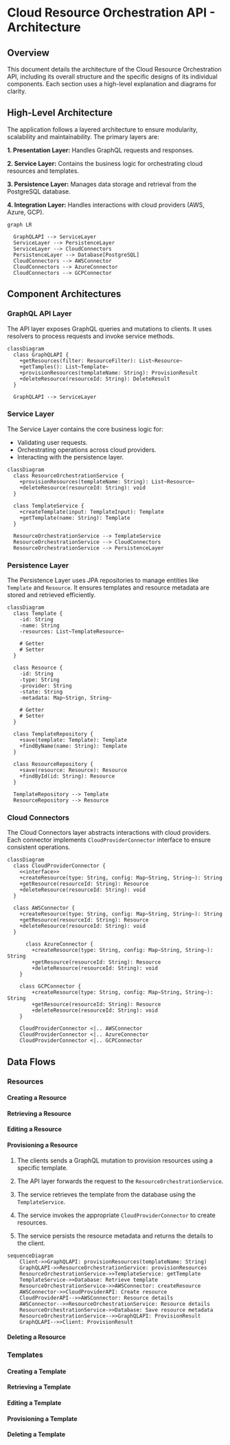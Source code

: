 # Cloud Resource Orchestration API - Architecture

## Overview

This document details the architecture of the Cloud Resource Orchestration API, including its overall structure and the specific designs of its individual components. Each section uses a high-level explanation and diagrams for clarity.

## High-Level Architecture

The application follows a layered architecture to ensure modularity, scalability and maintainability. The primary layers are:

**1. Presentation Layer:** Handles GraphQL requests and responses.

**2. Service Layer:** Contains the business logic for orchestrating cloud resources and templates.

**3. Persistence Layer:** Manages data storage and retrieval from the PostgreSQL database.

**4. Integration Layer:** Handles interactions with cloud providers (AWS, Azure, GCP).

```mermaid
graph LR

  GraphQLAPI --> ServiceLayer
  ServiceLayer --> PersistenceLayer
  ServiceLayer --> CloudConnectors
  PersistenceLayer --> Database[PostgreSQL]
  CloudConnectors --> AWSConnector
  CloudConnectors --> AzureConnector
  CloudConnectors --> GCPConnector
```

## Component Architectures

### GraphQL API Layer

The API layer exposes GraphQL queries and mutations to clients. It uses resolvers to process requests and invoke service methods.

```mermaid
classDiagram
  class GraphQLAPI {
    +getResources(filter: ResourceFilter): List~Resource~
    +getTamples(): List~Template~
    +provisionResources(templateName: String): ProvisionResult
    +deleteResource(resourceId: String): DeleteResult
  }

  GraphQLAPI --> ServiceLayer
```

### Service Layer

The Service Layer contains the core business logic for:

  - Validating user requests.
  - Orchestrating operations across cloud providers.
  - Interacting with the persistence layer.

```mermaid
classDiagram
  class ResourceOrchestrationService {
    +provisionResources(templateName: String): List~Resource~
    +deleteResource(resourceId: String): void
  }

  class TemplateService {
    +createTemplate(input: TemplateInput): Template
    +getTemplate(name: String): Template
  }

  ResourceOrchestrationService --> TemplateService
  ResourceOrchestrationService --> CloudConnectors
  ResourceOrchestrationService --> PersistenceLayer
```

### Persistence Layer

The Persistence Layer uses JPA repositories to manage entities like `Template` and `Resource`. It ensures templates and resource metadata are stored and retrieved efficiently.

```mermaid
classDiagram
  class Template {
    -id: String
    -name: String
    -resources: List~TemplateResource~

    # Getter
    # Setter
  }

  class Resource {
    -id: String
    -type: String
    -provider: String
    -state: String
    -metadata: Map~Strign, String~

    # Getter
    # Setter
  }

  class TemplateRepository {
    +save(template: Template): Template
    +findByName(name: String): Template
  }

  class ResourceRepository {
    +save(resource: Resource): Resource
    +findById(id: String): Resource
  }

  TemplateRepository --> Template
  ResourceRepository --> Resource
```

### Cloud Connectors

The Cloud Connectors layer abstracts interactions with cloud providers. Each connector implements `CloudProviderConnector` interface to ensure consistent operations.

```mermaid
classDiagram
  class CloudProviderConnector {
    <<interface>>
    +createResource(type: String, config: Map~String, String~): String
    +getResource(resourceId: String): Resource
    +deleteResource(resourceId: String): void
  }

  class AWSConnector {
    +createResource(type: String, config: Map~String, String~): String
    +getResource(resourceId: String): Resource
    +deleteResource(resourceId: String): void
  }

      class AzureConnector {
        +createResource(type: String, config: Map~String, String~): String
        +getResource(resourceId: String): Resource
        +deleteResource(resourceId: String): void
    }

    class GCPConnector {
        +createResource(type: String, config: Map~String, String~): String
        +getResource(resourceId: String): Resource
        +deleteResource(resourceId: String): void
    }

    CloudProviderConnector <|.. AWSConnector
    CloudProviderConnector <|.. AzureConnector
    CloudProviderConnector <|.. GCPConnector
```

## Data Flows

### Resources

#### Creating a Resource
#### Retrieving a Resource
#### Editing a Resource
#### Provisioning a Resource

1. The clients sends a GraphQL mutation to provision resources using a specific template.

2. The API layer forwards the request to the `ResourceOrchestrationService`.

3. The service retrieves the template from the database using the `TemplateService`.

4. The service invokes the appropriate `CloudProviderConnector` to create resources.

5. The service persists the resource metadata and returns the details to the client.

```mermaid
sequenceDiagram
    Client->>GraphQLAPI: provisionResources(templateName: String)
    GraphQLAPI->>ResourceOrchestrationService: provisionResources
    ResourceOrchestrationService->>TemplateService: getTemplate
    TemplateService->>Database: Retrieve template
    ResourceOrchestrationService->>AWSConnector: createResource
    AWSConnector->>CloudProviderAPI: Create resource
    CloudProviderAPI-->>AWSConnector: Resource details
    AWSConnector-->>ResourceOrchestrationService: Resource details
    ResourceOrchestrationService->>Database: Save resource metadata
    ResourceOrchestrationService-->>GraphQLAPI: ProvisionResult
    GraphQLAPI-->>Client: ProvisionResult
```

#### Deleting a Resource

### Templates

#### Creating a Template
#### Retrieving a Template
#### Editing a Template
#### Provisioning a Template
#### Deleting a Template